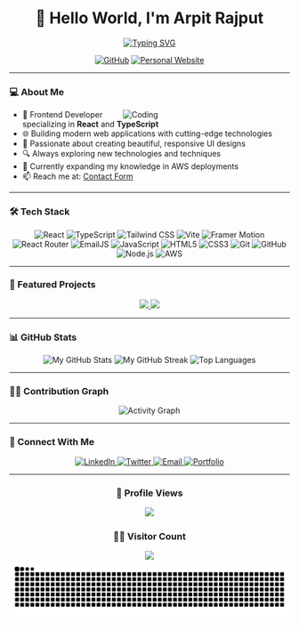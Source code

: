 # <div align="center">👋 Hello World, I'm Arpit Rajput</div>

<div align="center">
  
  [![Typing SVG](https://readme-typing-svg.demolab.com?font=Fira+Code&weight=700&size=24&duration=3000&pause=1000&color=0284C7&center=true&vCenter=true&width=435&lines=Frontend+Developer;React+Specialist;UI/UX+Enthusiast;TypeScript+Developer)](https://git.io/typing-svg)

  <a href="https://github.com/ArpitRajputGithub"><img src="https://img.shields.io/github/followers/ArpitRajputGithub.svg?label=GitHub&style=social" alt="GitHub"></a>
  <a href="https://plunge.one"><img src="https://img.shields.io/badge/Website-plunge.one-blue" alt="Personal Website"></a>
  
</div>

---

### 💻 About Me

<img align="right" alt="Coding" width="300" src="https://media.giphy.com/media/qgQUggAC3Pfv687qPC/giphy.gif">

- 🚀 Frontend Developer specializing in **React** and **TypeScript**
- 🌐 Building modern web applications with cutting-edge technologies
- 🎨 Passionate about creating beautiful, responsive UI designs
- 🔍 Always exploring new technologies and techniques
- 🌱 Currently expanding my knowledge in AWS deployments
- 📫 Reach me at: [Contact Form](https://arpitrajputgithub.github.io/My-Portfolio/#contact)

---

### 🛠️ Tech Stack

<div align="center">
  
  ![React](https://img.shields.io/badge/-React-61DAFB?style=for-the-badge&logo=react&logoColor=black)
  ![TypeScript](https://img.shields.io/badge/-TypeScript-3178C6?style=for-the-badge&logo=typescript&logoColor=white)
  ![Tailwind CSS](https://img.shields.io/badge/-Tailwind_CSS-38B2AC?style=for-the-badge&logo=tailwind-css&logoColor=white)
  ![Vite](https://img.shields.io/badge/-Vite-646CFF?style=for-the-badge&logo=vite&logoColor=white)
  ![Framer Motion](https://img.shields.io/badge/-Framer_Motion-0055FF?style=for-the-badge&logo=framer&logoColor=white)
  ![React Router](https://img.shields.io/badge/-React_Router-CA4245?style=for-the-badge&logo=react-router&logoColor=white)
  ![EmailJS](https://img.shields.io/badge/-EmailJS-2E86C1?style=for-the-badge&logo=gmail&logoColor=white)
  ![JavaScript](https://img.shields.io/badge/-JavaScript-F7DF1E?style=for-the-badge&logo=javascript&logoColor=black)
  ![HTML5](https://img.shields.io/badge/-HTML5-E34F26?style=for-the-badge&logo=html5&logoColor=white)
  ![CSS3](https://img.shields.io/badge/-CSS3-1572B6?style=for-the-badge&logo=css3&logoColor=white)
  ![Git](https://img.shields.io/badge/-Git-F05032?style=for-the-badge&logo=git&logoColor=white)
  ![GitHub](https://img.shields.io/badge/-GitHub-181717?style=for-the-badge&logo=github&logoColor=white)
  ![Node.js](https://img.shields.io/badge/-Node.js-339933?style=for-the-badge&logo=node.js&logoColor=white)
  ![AWS](https://img.shields.io/badge/-AWS-232F3E?style=for-the-badge&logo=amazon-aws&logoColor=white)
  
</div>

---

### 🌟 Featured Projects

<div align="center">
  <a href="https://github.com/ArpitRajputGithub/Plunge">
    <img src="https://github-readme-stats.vercel.app/api/pin/?username=ArpitRajputGithub&repo=Plunge&theme=react&hide_border=true" />
  </a>
  <a href="https://github.com/ArpitRajputGithub/My-Portfolio">
    <img src="https://github-readme-stats.vercel.app/api/pin/?username=ArpitRajputGithub&repo=My-Portfolio&theme=react&hide_border=true" />
  </a>
</div>

---

### 📊 GitHub Stats

<div align="center">
  <img alt="My GitHub Stats" src="https://github-readme-stats.vercel.app/api?username=ArpitRajputGithub&show_icons=true&count_private=true&theme=react&hide_border=true&bg_color=0D1117" />
  
  <img alt="My GitHub Streak" src="https://github-readme-streak-stats.herokuapp.com/?user=ArpitRajputGithub&theme=react&hide_border=true&background=0D1117" />
  
  <img alt="Top Languages" src="https://github-readme-stats.vercel.app/api/top-langs/?username=ArpitRajputGithub&langs_count=8&count_private=true&layout=compact&theme=react&hide_border=true&bg_color=0D1117" />
</div>

---

### 👨‍💻 Contribution Graph

<div align="center">
  
  ![Activity Graph](https://activity-graph.herokuapp.com/graph?username=ArpitRajputGithub&custom_title=Arpit%20Rajput's%20Contribution%20Graph&theme=react-dark&hide_border=true)
  
</div>

---

### 🔗 Connect With Me

<div align="center">
  <a href="https://linkedin.com/in/yourprofile">
    <img src="https://img.shields.io/badge/LinkedIn-0077B5?style=for-the-badge&logo=linkedin&logoColor=white" alt="LinkedIn" />
  </a>
  <a href="https://twitter.com/yourhandle">
    <img src="https://img.shields.io/badge/Twitter-1DA1F2?style=for-the-badge&logo=twitter&logoColor=white" alt="Twitter" />
  </a>
  <a href="mailto:your.email@example.com">
    <img src="https://img.shields.io/badge/Email-D14836?style=for-the-badge&logo=gmail&logoColor=white" alt="Email" />
  </a>
  <a href="https://arpitrajputgithub.github.io/My-Portfolio/">
    <img src="https://img.shields.io/badge/Portfolio-0A0A0A?style=for-the-badge&logo=dev.to&logoColor=white" alt="Portfolio" />
  </a>
</div>

---

<div align="center">
  
  ### 🎯 Profile Views
  
  <img src="https://komarev.com/ghpvc/?username=ArpitRajputGithub&color=blueviolet&style=flat-square&label=PROFILE+VIEWS" />
  
  ### 👨‍💻 Visitor Count
  <img src="https://profile-counter.glitch.me/ArpitRajputGithub/count.svg" />
</div>

<!-- The snake eating animation -->
<div align="center">
  <img src="https://github.com/ArpitRajputGithub/ArpitRajputGithub/blob/output/github-snake-dark.svg" alt="Snake animation" />
</div>